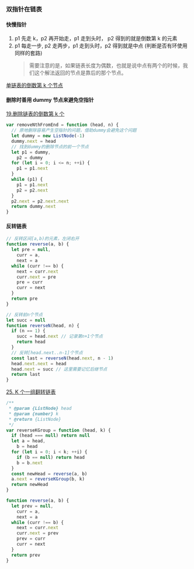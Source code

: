 ### 双指针在链表

#### 快慢指针

1. p1 先走 k，p2 再开始走，p1 走到头时， p2 得到的就是倒数第 k 的元素
2. p1 每走一步, p2 走两步，p1 走到头时，p2 得到就是中点 (判断是否有环使用同样的套路)
   > 需要注意的是，如果链表长度为偶数，也就是说中点有两个的时候，我们这个解法返回的节点是靠后的那个节点。

[单链表的倒数第 k 个节点](https://leetcode.cn/problems/lian-biao-zhong-dao-shu-di-kge-jie-dian-lcof/)

#### 删除时善用 dummy 节点来避免空指针

[19.删除链表的倒数第 k 个](https://leetcode.cn/problems/remove-nth-node-from-end-of-list/)

```js
var removeNthFromEnd = function (head, n) {
  // 原地删除容易产生空指针的问题，借助dummy会避免这个问题
  let dummy = new ListNode(-1)
  dummy.next = head
  // 找到dummy的删除节点的前一个节点
  let p1 = dummy,
    p2 = dummy
  for (let i = 0; i <= n; ++i) {
    p1 = p1.next
  }
  while (p1) {
    p1 = p1.next
    p2 = p2.next
  }
  p2.next = p2.next.next
  return dummy.next
}
```

#### 反转链表

```js
// 反转区间[a,b)的元素，左闭右开
function reverse(a, b) {
  let pre = null,
    curr = a,
    next = a
  while (curr !== b) {
    next = curr.next
    curr.next = pre
    pre = curr
    curr = next
  }
  return pre
}

// 反转前n个节点
let succ = null
function reverseN(head, n) {
  if (n == 1) {
    succ = head.next // 记录第n+1个节点
    return head
  }
  // 反转[head.next..n-1]个节点
  const last = reverseN(head.next, n - 1)
  head.next.next = head
  head.next = succ // 这里需要记忆后继节点
  return last
}
```

[25. K 个一组翻转链表](https://leetcode.cn/problems/reverse-nodes-in-k-group/)

```js
/**
 * @param {ListNode} head
 * @param {number} k
 * @return {ListNode}
 */
var reverseKGroup = function (head, k) {
  if (head === null) return null
  let a = head,
    b = head
  for (let i = 0; i < k; ++i) {
    if (b == null) return head
    b = b.next
  }
  const newHead = reverse(a, b)
  a.next = reverseKGroup(b, k)
  return newHead
}

function reverse(a, b) {
  let prev = null,
    curr = a,
    next = a
  while (curr !== b) {
    next = curr.next
    curr.next = prev
    prev = curr
    curr = next
  }
  return prev
}
```

